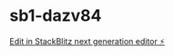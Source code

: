 # sb1-dazv84

[Edit in StackBlitz next generation editor ⚡️](https://stackblitz.com/~/github.com/wu1wu/sb1-dazv84)